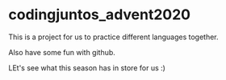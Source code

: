 # codingjuntos_advent2020

This is a project for us to practice different languages together. 

Also have some fun with github.

LEt's see what this season has in store for us :)
